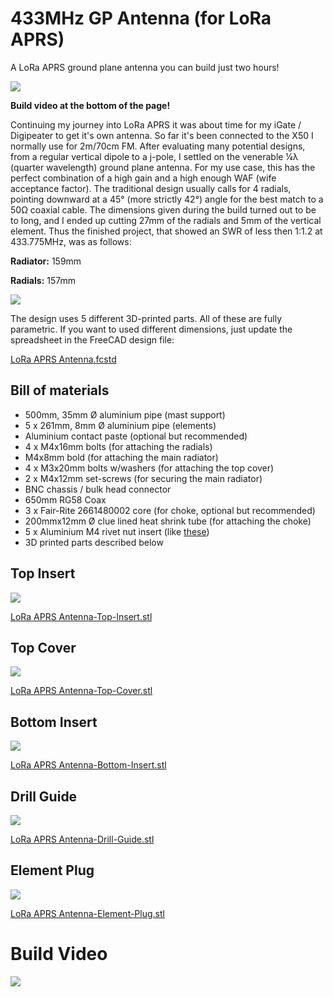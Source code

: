 # 433MHz GP Antenna (for LoRa APRS)
A LoRa APRS ground plane antenna you can build just two hours!

![](images/outside.jpg)

**Build video at the bottom of the page!**

Continuing my journey into LoRa APRS it was about time for my iGate / Digipeater to get it's own antenna. So far it's been connected to the X50 I normally use for 2m/70cm FM. After evaluating many potential designs, from a regular vertical dipole to a j-pole, I settled on the venerable ¼λ (quarter wavelength) ground plane antenna. For my use case, this has the perfect combination of a high gain and a high enough WAF (wife acceptance factor). The traditional design usually calls for 4 radials, pointing downward at a 45° (more strictly 42°) angle for the best match to a 50Ω coaxial cable. The dimensions given during the build turned out to be to long, and I ended up cutting 27mm of the radials and 5mm of the vertical element. Thus the finished project, that showed an SWR of less then 1:1.2 at 433.775MHz, was as follows:

**Radiator:** 159mm

**Radials:** 157mm

![](images/swr.jpg)

The design uses 5 different 3D-printed parts. All of these are fully parametric. If you want to used different dimensions, just update the spreadsheet in the FreeCAD design file:

[LoRa APRS Antenna.fcstd](<LoRa APRS Antenna.fcstd>)

## Bill of materials

- 500mm, 35mm Ø aluminium pipe (mast support)
- 5 x 261mm, 8mm Ø  aluminium pipe (elements)
- Aluminium contact paste (optional but recommended)
- 4 x M4x16mm bolts (for attaching the radials)
- M4x8mm bold (for attaching the main radiator)
- 4 x M3x20mm bolts w/washers (for attaching the top cover)
- 2 x M4x12mm set-screws (for securing the main radiator)
- BNC chassis / bulk head connector
- 650mm RG58 Coax
- 3 x Fair-Rite 2661480002 core (for choke, optional but recommended)
- 200mmx12mm Ø clue lined heat shrink tube (for attaching the choke)
- 5 x Aluminium M4 rivet nut insert (like [these](https://www.ebay.com/itm/152075695177))
- 3D printed parts described below

## Top Insert

![](<images/LoRa APRS Antenna-Top-Insert.png>)

[LoRa APRS Antenna-Top-Insert.stl](<LoRa APRS Antenna-Top-Insert.stl>)

## Top Cover

![](<images/LoRa APRS Antenna-Top-Cover.png>)

[LoRa APRS Antenna-Top-Cover.stl](<LoRa APRS Antenna-Top-Cover.stl>)

## Bottom Insert

![](<images/LoRa APRS Antenna-Bottom-Insert.png>)

[LoRa APRS Antenna-Bottom-Insert.stl](<LoRa APRS Antenna-Bottom-Insert.stl>)

## Drill Guide

![](<images/LoRa APRS Antenna-Drill-Guide.png>)

[LoRa APRS Antenna-Drill-Guide.stl](<LoRa APRS Antenna-Drill-Guide.stl>)

## Element Plug

![](<images/LoRa APRS Antenna-Element-Plug.png>)

[LoRa APRS Antenna-Element-Plug.stl](<LoRa APRS Antenna-Element-Plug.stl>)

# Build Video

[![](images/video.png)](https://www.youtube.com/)
